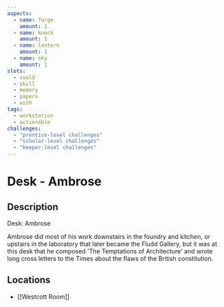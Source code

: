 ```yaml
---
aspects: 
  - name: forge
    amount: 1
  - name: knock
    amount: 1
  - name: lantern
    amount: 1
  - name: sky
    amount: 1
slots:
  - sould
  - skill
  - memory
  - papers
  - with
tags:
  - workstation
  - actionable
challenges:
  - "prentice-level challenges"
  - "scholar-level challenges"
  - "keeper-level challenges"
---
```


# Desk - Ambrose

## Description
Desk: Ambrose

Ambrose did most of his work downstairs in the foundry and kitchen, or upstairs in the laboratory that later became the Fludd Gallery, but it was at this desk that he composed 'The Temptations of Architecture' and wrote long cross letters to the Times about the flaws of the British constitution.
## Locations
- [[Westcott Room]]